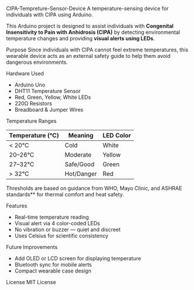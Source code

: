 CIPA-Tempreture-Sensor-Device
A temperature-sensing device for individuals with CIPA using Arduino.

This Arduino project is designed to assist individuals with **Congenital Insensitivity to Pain with Anhidrosis (CIPA)** by detecting environmental temperature changes and providing **visual alerts using LEDs**. 

Purpose
Since individuals with CIPA cannot feel extreme temperatures, this wearable device acts as an external safety guide to help them avoid dangerous environments.

 Hardware Used
- Arduino Uno
- DHT11 Temperature Sensor
- Red, Green, Yellow, White LEDs
- 220Ω Resistors
- Breadboard & Jumper Wires

Temperature Ranges

| Temperature (°C) | Meaning      | LED Color |
|------------------|--------------|-----------|
| < 20°C           | Cold         | White     |
| 20–26°C          | Moderate     | Yellow    |
| 27–32°C          | Safe/Good    | Green     |
| > 32°C           | Hot/Danger   | Red       |

Thresholds are based on guidance from WHO, Mayo Clinic, and ASHRAE standards** for thermal comfort and heat safety.

 Features
- Real-time temperature reading
- Visual alert via 4 color-coded LEDs
- No vibration or buzzer — quiet and discreet
- Uses Celsius for scientific consistency

 Future Improvements
- Add OLED or LCD screen for displaying temperature
- Bluetooth sync for mobile alerts
- Compact wearable case design

 License
MIT License

